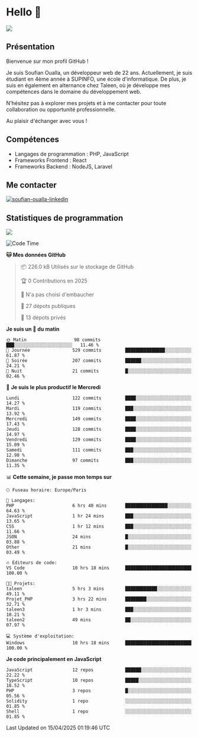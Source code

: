 # Hello 👋

![](https://komarev.com/ghpvc/?username=OSoufian&color=1a1b27)

## Présentation

Bienvenue sur mon profil GitHub !

Je suis Soufian Oualla, un développeur web de 22 ans. Actuellement, je suis étudiant en 4ème année à SUPINFO, une école d'informatique. De plus, je suis en également en alternance chez Taleen, où je développe mes compétences dans le domaine du développement web.

N'hésitez pas à explorer mes projets et à me contacter pour toute collaboration ou opportunité professionnelle.

Au plaisir d'échanger avec vous !

## Compétences

- Langages de programmation : PHP, JavaScript
- Frameworks Frontend : React
- Frameworks Backend : NodeJS, Laravel

## Me contacter

<p>
<a href="https://www.linkedin.com/in/soufian-oualla/" target="_blank"><img align="center" src="https://img.shields.io/badge/-LinkedIn-0077B5?style=for-the-badge&logo=Linkedin&logoColor=white" alt="soufian-oualla-linkedin"/></a>

## Statistiques de programmation

<a href="https://github-readme-stats.vercel.app/api/top-langs/?username=OSoufian&layout=compact">
  <img align="center" src="https://github-readme-stats.vercel.app/api/top-langs/?username=OSoufian&layout=compact"/>
</a>

<br />

<!--START_SECTION:waka-->
![Code Time](http://img.shields.io/badge/Code%20Time-411%20hrs%209%20mins-blue)

**🐱 Mes données GitHub** 

> 📦 226.0 kB Utilisés sur le stockage de GitHub 
 > 
> 🏆 0 Contributions en 2025
 > 
> 🚫 N'a pas choisi d'embaucher
 > 
> 📜 27 dépots publiques 
 > 
> 🔑 13 dépots privés 
 > 
**Je suis un 🐤 du matin** 

```text
🌞 Matin                  98 commits          ███░░░░░░░░░░░░░░░░░░░░░░   11.46 % 
🌆 Journée                529 commits         ███████████████░░░░░░░░░░   61.87 % 
🌃 Soirée                 207 commits         ██████░░░░░░░░░░░░░░░░░░░   24.21 % 
🌙 Nuit                   21 commits          █░░░░░░░░░░░░░░░░░░░░░░░░   02.46 % 
```
📅 **Je suis le plus productif le Mercredi** 

```text
Lundi                    122 commits         ████░░░░░░░░░░░░░░░░░░░░░   14.27 % 
Mardi                    119 commits         ███░░░░░░░░░░░░░░░░░░░░░░   13.92 % 
Mercredi                 149 commits         ████░░░░░░░░░░░░░░░░░░░░░   17.43 % 
Jeudi                    128 commits         ████░░░░░░░░░░░░░░░░░░░░░   14.97 % 
Vendredi                 129 commits         ████░░░░░░░░░░░░░░░░░░░░░   15.09 % 
Samedi                   111 commits         ███░░░░░░░░░░░░░░░░░░░░░░   12.98 % 
Dimanche                 97 commits          ███░░░░░░░░░░░░░░░░░░░░░░   11.35 % 
```


📊 **Cette semaine, je passe mon temps sur** 

```text
🕑︎ Fuseau horaire: Europe/Paris

💬 Langages: 
PHP                      6 hrs 40 mins       ████████████████░░░░░░░░░   64.63 % 
JavaScript               1 hr 24 mins        ███░░░░░░░░░░░░░░░░░░░░░░   13.65 % 
CSS                      1 hr 12 mins        ███░░░░░░░░░░░░░░░░░░░░░░   11.66 % 
JSON                     24 mins             █░░░░░░░░░░░░░░░░░░░░░░░░   03.88 % 
Other                    21 mins             █░░░░░░░░░░░░░░░░░░░░░░░░   03.49 % 

🔥 Éditeurs de code: 
VS Code                  10 hrs 18 mins      █████████████████████████   100.00 % 

🐱‍💻 Projets: 
taleen                   5 hrs 3 mins        ████████████░░░░░░░░░░░░░   49.11 % 
Projet_PHP               3 hrs 22 mins       ████████░░░░░░░░░░░░░░░░░   32.71 % 
taleen3                  1 hr 3 mins         ███░░░░░░░░░░░░░░░░░░░░░░   10.21 % 
taleen2                  49 mins             ██░░░░░░░░░░░░░░░░░░░░░░░   07.97 % 

💻 Système d'exploitation: 
Windows                  10 hrs 18 mins      █████████████████████████   100.00 % 
```

**Je code principalement en JavaScript** 

```text
JavaScript               12 repos            ██████░░░░░░░░░░░░░░░░░░░   22.22 % 
TypeScript               10 repos            █████░░░░░░░░░░░░░░░░░░░░   18.52 % 
PHP                      3 repos             █░░░░░░░░░░░░░░░░░░░░░░░░   05.56 % 
Solidity                 1 repo              ░░░░░░░░░░░░░░░░░░░░░░░░░   01.85 % 
Shell                    1 repo              ░░░░░░░░░░░░░░░░░░░░░░░░░   01.85 % 
```




 Last Updated on 15/04/2025 01:19:46 UTC
<!--END_SECTION:waka-->
